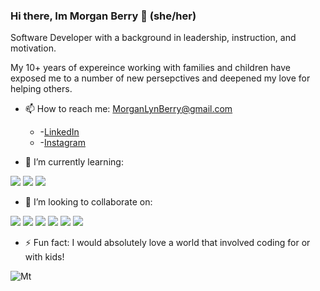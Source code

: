 ### Hi there, Im Morgan Berry 🌻 (she/her)

Software Developer with a background in leadership, instruction, and motivation.

My 10+ years of expereince working with families and children have exposed me to a number of new persepctives and deepened my love for helping others.

- 📫 How to reach me: MorganLynBerry@gmail.com
  - -[LinkedIn](https://www.linkedin.com/in/morgan-lyn-berry/)
  - -[Instagram](https://www.instagram.com/mlberry0205/)

- 🌱 I’m currently learning:
 <p>
  <img src="https://img.shields.io/badge/React-20232A?style=for-the-badge&logo=react&logoColor=61DAFB"/>
  <img src="https://img.shields.io/badge/React Router-CA4245?style=for-the-badge&logo=reactrouter&logoColor=white"/>
  <img src="https://img.shields.io/badge/Cypress-17202C?style=for-the-badge&logo=cypress&logoColor=white"/>
</p>

- 👯 I’m looking to collaborate on:
 <p>
   <img src="https://img.shields.io/badge/JavaScript-F7DF1E?style=for-the-badge&logo=javascript&logoColor=black"/>
   <img src="https://img.shields.io/badge/HTML5-E34F26?style=for-the-badge&logo=html5&logoColor=white"/>
   <img src="https://img.shields.io/badge/CSS3-1572B6?style=for-the-badge&logo=css3&logoColor=white"/>
   <img src="https://img.shields.io/badge/Mocha-8D6748?style=for-the-badge&logo=Mocha&logoColor=white"/>
   <img src="https://img.shields.io/badge/Chai-A30701?style=for-the-badge&logo=chai&logoColor=white"/>
   <img src="https://img.shields.io/badge/npm-CB3837?style=for-the-badge&logo=npm&logoColor=white"/>
 </p>

- ⚡ Fun fact: I would absolutely love a world that involved coding for or with kids!


![Mt](https://user-images.githubusercontent.com/102934145/194173792-58a6c098-3160-4042-960b-d834b00726e4.jpg)






